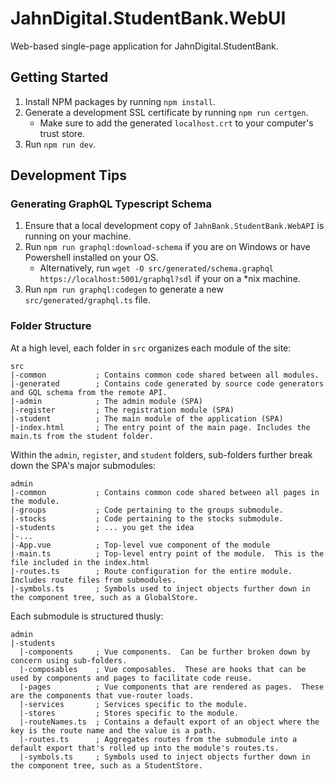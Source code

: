 # JahnDigital.StudentBank.WebUI

Web-based single-page application for JahnDigital.StudentBank.

## Getting Started

1. Install NPM packages by running `npm install`.
2. Generate a development SSL certificate by running `npm run certgen`.
    * Make sure to add the generated `localhost.crt` to your computer's trust store.
3. Run `npm run dev`.

## Development Tips

### Generating GraphQL Typescript Schema

1. Ensure that a local development copy of `JahnBank.StudentBank.WebAPI` is running on your machine.
2. Run `npm run graphql:download-schema` if you are on Windows or have Powershell installed on your OS.
    * Alternatively, run `wget -O src/generated/schema.graphql https://localhost:5001/graphql?sdl` if your on a *nix machine.
3. Run `npm run graphql:codegen` to generate a new `src/generated/graphql.ts` file.

### Folder Structure

At a high level, each folder in `src` organizes each module of the site:

```
src
|-common           ; Contains common code shared between all modules.
|-generated        ; Contains code generated by source code generators and GQL schema from the remote API.
|-admin            ; The admin module (SPA)
|-register         ; The registration module (SPA)
|-student          ; The main module of the application (SPA)
|-index.html       ; The entry point of the main page. Includes the main.ts from the student folder.
```

Within the `admin`, `register`, and `student` folders, sub-folders further break down the SPA's major submodules:

```
admin
|-common           ; Contains common code shared between all pages in the module.
|-groups           ; Code pertaining to the groups submodule.
|-stocks           ; Code pertaining to the stocks submodule.
|-students         ; ... you get the idea
|-...
|-App.vue          ; Top-level vue component of the module
|-main.ts          ; Top-level entry point of the module.  This is the file included in the index.html
|-routes.ts        ; Route configuration for the entire module.  Includes route files from submodules.
|-symbols.ts       ; Symbols used to inject objects further down in the component tree, such as a GlobalStore.
```

Each submodule is structured thusly:

```
admin
|-students
  |-components     ; Vue components.  Can be further broken down by concern using sub-folders.
  |-composables    ; Vue composables.  These are hooks that can be used by components and pages to facilitate code reuse.
  |-pages          ; Vue components that are rendered as pages.  These are the components that vue-router loads.
  |-services       ; Services specific to the module.
  |-stores         ; Stores specific to the module.
  |-routeNames.ts  ; Contains a default export of an object where the key is the route name and the value is a path.
  |-routes.ts      ; Aggregates routes from the submodule into a default export that's rolled up into the module's routes.ts.
  |-symbols.ts     ; Symbols used to inject objects further down in the component tree, such as a StudentStore.
```
